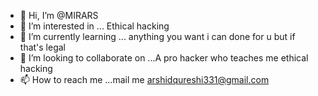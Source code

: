 - 👋 Hi, I’m @MIRARS
- 👀 I’m interested in ... Ethical hacking 
- 🌱 I’m currently learning ... anything you want i can done for u but if that's legal
- 💞️ I’m looking to collaborate on ...A pro hacker who teaches me ethical hacking 
- 📫 How to reach me ...mail me arshidqureshi331@gmail.com

<!---
MIRARS/MIRARS is a ✨ special ✨ repository because its `README.md` (this file) appears on your GitHub profile.
You can click the Preview link to take a look at your changes.
--->
